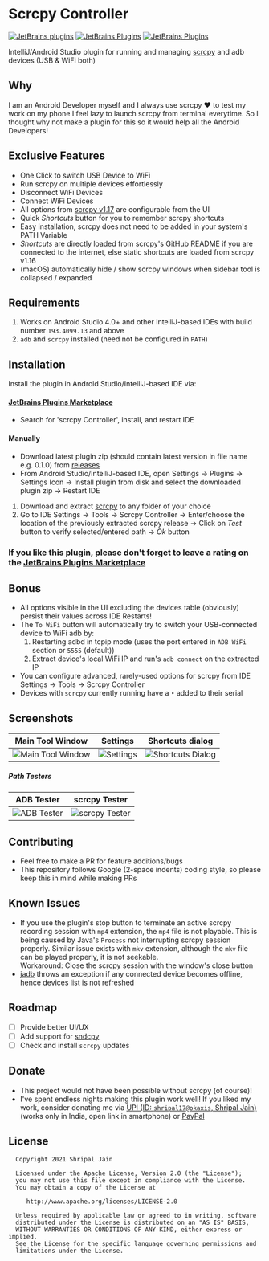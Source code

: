 # Scrcpy Controller
[![JetBrains plugins](https://img.shields.io/jetbrains/plugin/d/14565)](https://plugins.jetbrains.com/plugin/14565-scrcpy) [![JetBrains Plugins](https://img.shields.io/jetbrains/plugin/v/14565)](https://plugins.jetbrains.com/plugin/14565-scrcpy) [![JetBrains Plugins](https://img.shields.io/jetbrains/plugin/r/rating/14565)](https://plugins.jetbrains.com/plugin/14565-scrcpy)

IntelliJ/Android Studio plugin for running and managing [scrcpy](https://github.com/Genymobile/scrcpy) and adb devices (USB & WiFi both)

## Why
I am an Android Developer myself and I always use scrcpy ❤ to test my work on my phone.I feel lazy to launch scrcpy from terminal everytime. So I thought why not make a plugin for this so it would help all the Android
 Developers!

## Exclusive Features
- One Click to switch USB Device to WiFi
- Run scrcpy on multiple devices effortlessly
- Disconnect WiFi Devices
- Connect WiFi Devices
- All options from [scrcpy v1.17](https://github.com/Genymobile/scrcpy) are configurable from the UI
- Quick *Shortcuts* button for you to remember scrcpy shortcuts
- Easy installation, scrcpy does not need to be added in your system's PATH Variable
- *Shortcuts* are directly loaded from scrcpy's GitHub README if you are connected to the internet, else static shortcuts are loaded from scrcpy v1.16
- (macOS) automatically hide / show scrcpy windows  when sidebar tool is collapsed / expanded

## Requirements
1. Works on Android Studio 4.0+ and other IntelliJ-based IDEs with build number `193.4099.13` and above 
2. `adb` and `scrcpy` installed (need not be configured in `PATH`)

## Installation
Install the plugin in Android Studio/IntelliJ-based IDE via:
#### [JetBrains Plugins Marketplace](https://plugins.jetbrains.com/plugin/14565-scrcpy)
   - Search for 'scrcpy Controller', install, and restart IDE

#### Manually
   - Download latest plugin zip (should contain latest version in file name e.g. 0.1.0) from [releases](https://github.com/shripal17/ScrcpyController/releases/latest)
   - From Android Studio/IntelliJ-based IDE, open Settings -> Plugins -> Settings Icon -> Install plugin from disk and select the downloaded plugin zip -> Restart IDE
1. Download and extract [scrcpy](https://github.com/Genymobile/scrcpy) to any folder of your choice
2. Go to IDE Settings -> Tools -> Scrcpy Controller -> Enter/choose the location of the previously extracted scrcpy release -> Click on *Test* button to verify selected/entered path -> *Ok* button

### If you like this plugin, please don't forget to leave a rating on the [JetBrains Plugins Marketplace](https://plugins.jetbrains.com/plugin/14565-scrcpy/reviews)

## Bonus
- All options visible in the UI excluding the devices table (obviously) persist their values across IDE Restarts!
- The `To WiFi` button will automatically try to switch your USB-connected device to WiFi adb by:
    1. Restarting adbd in tcpip mode (uses the port entered in `ADB WiFi` section or `5555` (default))
    2. Extract device's local WiFi IP and run's `adb connect` on the extracted IP
- You can configure advanced, rarely-used options for scrcpy from IDE Settings -> Tools -> Scrcpy Controller
- Devices with `scrcpy` currently running have a `•` added to their serial

## Screenshots
| Main Tool Window | Settings | Shortcuts dialog |
|----------------|---------------------|-------------------|
| ![Main Tool Window](/screens/main.png?raw=true) | ![Settings](/screens/settings.png?raw=true) | ![Shortcuts Dialog](/screens/shortcuts.png?raw=true) |

##### Path Testers
| ADB Tester | scrcpy Tester |
|------------|---------------|
|![ADB Tester](/screens/adb_test.png?raw=true)| ![scrcpy Tester](/screens/scrcpy_test.png?raw=true)|
 
## Contributing
- Feel free to make a PR for feature additions/bugs
- This repository follows Google (2-space indents) coding style, so please keep this in mind while making PRs

## Known Issues
- If you use the plugin's stop button to terminate an active scrcpy recording session with `mp4` extension, the `mp4` file is not playable. This is being caused by Java's `Process` not interrupting scrcpy session
 properly. Similar issue exists with `mkv` extension, although the `mkv` file can be played properly, it is not seekable.<br>
 Workaround: Close the scrcpy session with the window's close button
- [jadb](https://github.com/vidstige/jadb) throws an exception if any connected device becomes offline, hence devices list is not refreshed

## Roadmap
- [ ] Provide better UI/UX
- [ ] Add support for [sndcpy](https://github.com/rom1v/sndcpy)
- [ ] Check and install `scrcpy` updates 

## Donate
- This project would not have been possible without scrcpy (of course)!
- I've spent endless nights making this plugin work well! If you liked my work, consider donating me via [UPI (ID: `shripal17@okaxis`, Shripal Jain)](https://kutt.it/shripal17UPI) (works only in India, open link in
 smartphone) or [PayPal
](https://paypal.me/shripaul17)

## License

      
      Copyright 2021 Shripal Jain

      Licensed under the Apache License, Version 2.0 (the "License");
      you may not use this file except in compliance with the License.
      You may obtain a copy of the License at
      
         http://www.apache.org/licenses/LICENSE-2.0
      
      Unless required by applicable law or agreed to in writing, software
      distributed under the License is distributed on an "AS IS" BASIS,
      WITHOUT WARRANTIES OR CONDITIONS OF ANY KIND, either express or implied.
      See the License for the specific language governing permissions and
      limitations under the License.
